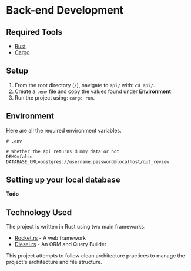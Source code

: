 # Back-end Development

## Required Tools

- [Rust](https://www.rust-lang.org/)
- [Cargo](https://doc.rust-lang.org/stable/cargo/)

## Setup

1. From the root directory (`/`), navigate to `api/` with: `cd api/`.
2. Create a `.env` file and copy the values found under **Environment**
3. Run the project using: `cargo run`.

## Environment
Here are all the required environment variables.

```
# .env

# Whether the api returns dummy data or not
DEMO=false 
DATABASE_URL=postgres://username:password@localhost/qut_review
```

## Setting up your local database
**Todo**

## Technology Used

The project is written in Rust using two main frameworks:

- [Rocket.rs](https://rocket.rs/) - A web framework
- [Diesel.rs](https://diesel.rs/) - An ORM and Query Builder

This project attempts to follow clean architecture practices to manage the project's architecture and file structure.
